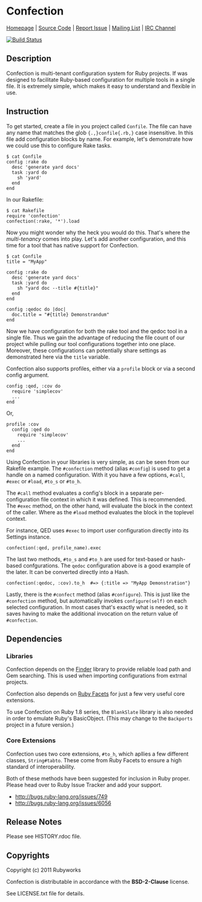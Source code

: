 # Confection

[Homepage](http://rubyworks.github.com/confection) |
[Source Code](http://github.com/rubyworks/confection) |
[Report Issue](http://github.com/rubyworks/confection/issues) |
[Mailing List](http://googlegroups.com/group/rubyworks-mailinglist) |
[IRC Channel](http://chat.us.freenode.net/rubyworks)

[![Build Status](https://secure.travis-ci.org/rubyworks/confection.png)](http://travis-ci.org/rubyworks/confection)


## Description

Confection is multi-tenant configuration system for Ruby projects. If was 
designed to facilitate Ruby-based configuration for multiple tools in a
single file. It is extremely simple, which makes it easy to understand
and flexible in use.


## Instruction

To get started, create a file in you project called `Confile`. The file can
have any name that matches the glob `{.,}confile{.rb,}` case insensitive. In
this file add configuration blocks by name. For example, let's demonstrate
how we could use this to configure Rake tasks.

    $ cat Confile
    config :rake do
      desc 'generate yard docs'
      task :yard do
        sh 'yard'
      end
    end

In our Rakefile:

    $ cat Rakefile
    require 'confection'
    confection(:rake, '*').load

Now you might wonder why the heck you would do this. That's where the *multi-tenancy*
comes into play. Let's add another configuration, and this time for a tool that has
native support for Confection.

    $ cat Confile
    title = "MyApp"

    config :rake do
      desc 'generate yard docs'
      task :yard do
        sh "yard doc --title #{title}"
      end
    end

    config :qedoc do |doc|
      doc.title = "#{title} Demonstrandum"
    end

Now we have configuration for both the rake tool and the qedoc tool in
a single file. Thus we gain the advantage of reducing the file count of our 
project while pulling our tool configurations together into one place.
Moreover, these configurations can potentially share settings as demonstrated
here via the `title` variable.

Confection also supports profiles, either via a `profile` block or via a
second config argument.

    config :qed, :cov do
      require 'simplecov'
      ...
    end

Or,

    profile :cov
      config :qed do
        require 'simplecov'
        ...
      end
    end

Using Confection in your libraries is very simple, as can be seen from our
Rakefile example. The `#confection` method (alias `#config`) is used to get
a handle on a named configuration. With it you have a few options, `#call`,
`#exec` or `#load`, `#to_s` or `#to_h`.

The `#call` method evaluates a config's block in a separate per-configuration
file context in which it was defined. This is recommended. The `#exec` method,
on the other hand, will evaluate the block in the  context of the caller. Where 
as the `#load` method evaluates the block in the toplevel context.

For instance, QED uses `#exec` to import user configuration directly into
its Settings instance.

    confection(:qed, profile_name).exec

The last two methods, `#to_s` and `#to_h` are used for text-based or hash-based
confgurations. The `qedoc` configuration above is a good example of the later.
It can be converted directly into a Hash.

    confection(:qedoc, :cov).to_h  #=> {:title => "MyApp Demonstration"}

Lastly, there is the `#confect` method (alias `#configure`). This is just like the
`#confection` method, but automatically invokes `configure(self)` on each
selected configuration. In most cases that's exactly what is needed, so it 
saves having to make the additional invocation on the return value of `#confection`.


## Dependencies

### Libraries

Confection depends on the [Finder](http://rubyworks.github.com/finder) library
to provide reliable load path and Gem searching. This is used when importing
configurations from extrnal projects.

Confection also depends on [Ruby Facets](http://rubyworks.github.com/facets)
for just a few very useful core extensions.

To use Confection on Ruby 1.8 series, the `BlankSlate` library is also needed
in order to emulate Ruby's BasicObject. (This may change to the `Backports`
project in a future version.)

### Core Extensions

Confection uses two core extensions, `#to_h`, which apllies a few different
classes, `String#tabto`. These come from Ruby Facets to ensure a high standard 
of interoperability. 

Both of these methods have been suggested for inclusion in Ruby proper.
Please head over to Ruby Issue Tracker and add your support.

* http://bugs.ruby-lang.org/issues/749
* http://bugs.ruby-lang.org/issues/6056


## Release Notes

Please see HISTORY.rdoc file.


## Copyrights

Copyright (c) 2011 Rubyworks

Confection is distributable in accordance with the **BSD-2-Clause** license.

See LICENSE.txt file for details.

